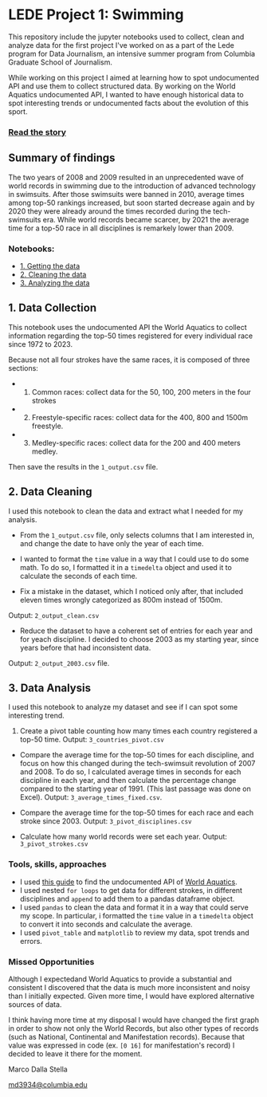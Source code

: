 # LEDE Project 1: Swimming

This repository include the jupyter notebooks used to collect, clean and analyze data for the first project I've worked on as a part of the Lede program for Data Journalism, an intensive summer program from Columbia Graduate School of Journalism.

While working on this project I aimed at learning how to spot undocumented API and use them to collect structured data. By working on the World Aquatics undocumented API, I wanted to have enough historical data to spot interesting trends or undocumented facts about the evolution of this sport.

### [Read the story](https://marcodallastella.github.io/swimming)

## Summary of findings
The two years of 2008 and 2009 resulted in an unprecedented wave of world records in swimming due to the introduction of advanced technology in swimsuits. After those swimsuits were banned in 2010, average times among top-50 rankings increased, but soon started decrease again and by 2020 they were already around the times recorded during the tech-swimsuits era. While world records became scarcer, by 2021 the average time for a top-50 race in all disciplines is remarkely lower than 2009.


### Notebooks:

* [1. Getting the data](1_swimming_data.ipynb)
* [2. Cleaning the data](2_swimming_cleaning.ipynb)
* [3. Analyzing the data](3_swimming_analysis.ipynb)

## 1. Data Collection

This notebook uses the undocumented API the World Aquatics to collect information regarding the top-50 times registered for every individual race since 1972 to 2023.

Because not all four strokes have the same races, it is composed of three sections:

* 1. Common races: collect data for the 50, 100, 200 meters in the four strokes
* 2. Freestyle-specific races: collect data for the 400, 800 and 1500m freestyle.
* 3. Medley-specific races: collect data for the 200 and 400 meters medley.

Then save the results in the `1_output.csv` file.

## 2. Data Cleaning

I used this notebook to clean the data and extract what I needed for my analysis.

* From the `1_output.csv` file, only selects columns that I am interested in, and change the date to have only the year of each time.

* I wanted to format the `time` value in a way that I could use to do some math. To do so, I formatted it in a `timedelta` object and used it to calculate the seconds of each time.

* Fix a mistake in the dataset, which I noticed only after, that included eleven times wrongly categorized as 800m instead of 1500m.

Output: `2_output_clean.csv`

* Reduce the dataset to have a coherent set of entries for each year and for yeach discipline. I decided to choose 2003 as my starting year, since years before that had inconsistent data.

Output: `2_output_2003.csv` file.

## 3. Data Analysis

I used this notebook to analyze my dataset and see if I can spot some interesting trend.

1. Create a pivot table counting how many times each country registered a top-50 time.
Output: `3_countries_pivot.csv` 

* Compare the average time for the top-50 times for each discipline, and focus on how this changed during the tech-swimsuit revolution of 2007 and 2008. To do so, I calculated average times in seconds for each discipline in each year, and then calculate the percentage change compared to the starting year of 1991. (This last passage was done on Excel).
Output: `3_average_times_fixed.csv`.

* Compare the average time for the top-50 times for each race and each stroke since 2003.
Output: `3_pivot_disciplines.csv` 

* Calculate how many world records were set each year.
Output: `3_pivot_strokes.csv`

### Tools, skills, approaches
* I used [this guide](https://inspectelement.org/apis.html) to find the undocumented API of [World Aquatics](https://www.worldaquatics.com/swimming/rankings?).
* I used nested `for loops` to get data for different strokes, in different disciplines and `append` to add them to a pandas dataframe object.
* I used `pandas` to clean the data and format it in a way that could serve my scope. In particular, i formatted the `time` value in a `timedelta` object to convert it into seconds and calculate the average.
* I used `pivot_table` and `matplotlib` to review my data, spot trends and errors.


### Missed Opportunities
Although I expectedand World Aquatics to provide a substantial and consistent I discovered that the data is much more inconsistent and noisy than I initially expected. Given more time, I would have explored alternative sources of data.

I think having more time at my disposal I would have changed the first graph in order to show not only the World Records, but also other types of records (such as National, Continental and Manifestation records). Because that value was expressed in code (ex. `[0 16]` for manifestation's record) I decided to leave it there for the moment.

Marco Dalla Stella

[md3934@columbia.edu](mailto:md3934@columbia.edu)
